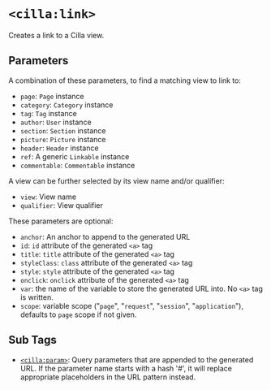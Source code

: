 # `<cilla:link>`

Creates a link to a Cilla view.

## Parameters

A combination of these parameters, to find a matching view to link to:

* `page`: `Page` instance
* `category`: `Category` instance
* `tag`: `Tag` instance
* `author`: `User` instance
* `section`: `Section` instance
* `picture`: `Picture` instance
* `header`: `Header` instance
* `ref`: A generic `Linkable` instance
* `commentable`: `Commentable` instance

A view can be further selected by its view name and/or qualifier:

* `view`: View name
* `qualifier`: View qualifier

These parameters are optional:

* `anchor`: An anchor to append to the generated URL
* `id`: `id` attribute of the generated `<a>` tag
* `title`: `title` attribute of the generated `<a>` tag
* `styleClass`: `class` attribute of the generated `<a>` tag
* `style`: `style` attribute of the generated `<a>` tag
* `onclick`: `onclick` attribute of the generated `<a>` tag
* `var`: the name of the variable to store the generated URL into. No `<a>` tag is written.
* `scope`: variable scope ("`page`", "`request`", "`session`", "`application`"), defaults to `page` scope if not given.

## Sub Tags

* [`<cilla:param>`](./param.html): Query parameters that are appended to the generated URL. If the parameter name starts with a hash '#', it will replace appropriate placeholders in the URL pattern instead.
